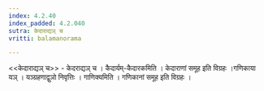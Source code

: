 ```yaml
---
index: 4.2.40
index_padded: 4.2.040
sutra: केदाराद्यञ् च
vritti: balamanorama

---
```

<<केदाराद्यञ् च>> - केदराद्यञ् च । कैदार्यम्-कैदारकमिति । केदाराणां समूह इति विग्रहः ।गणिकाया यञ् । यञ्ग्रहणाद्वुञो निवृत्तिः । गाणिक्यमिति । गणिकानां समूह इति विग्रहः ।